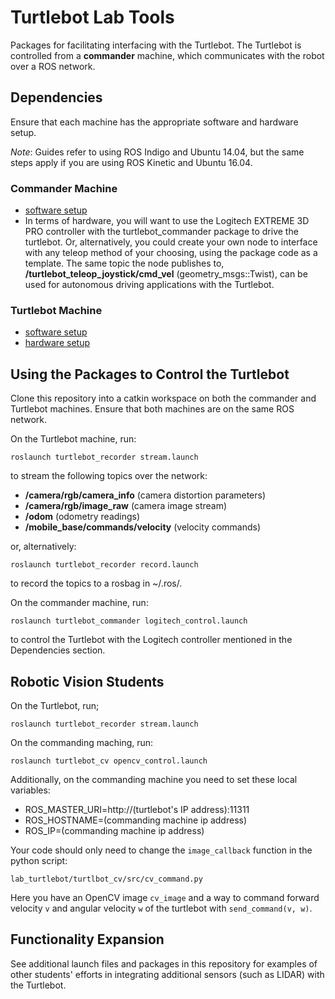 Turtlebot Lab Tools
===================

Packages for facilitating interfacing with the Turtlebot. The Turtlebot is controlled from a **commander** machine, which communicates with the robot over a ROS network.

## Dependencies ##
Ensure that each machine has the appropriate software and hardware setup.

*Note*: Guides refer to using ROS Indigo and Ubuntu 14.04, but the same steps apply if you are using ROS Kinetic and Ubuntu 16.04.

### Commander Machine ###
- [software setup](http://wiki.ros.org/turtlebot/Tutorials/indigo/PC%20Installation)
- In terms of hardware, you will want to use the Logitech EXTREME 3D PRO controller with the turtlebot_commander package to drive the turtlebot. Or, alternatively, you could create your own node to interface with any teleop method of your choosing, using the package code as a template. The same topic the node publishes to, **/turtlebot_teleop_joystick/cmd_vel** (geometry_msgs::Twist), can be used for autonomous driving applications with the Turtlebot.

### Turtlebot Machine ###
- [software setup](http://wiki.ros.org/turtlebot/Tutorials/indigo/Turtlebot%20Installation)
- [hardware setup](http://learn.turtlebot.com/2015/02/01/3/)

## Using the Packages to Control the Turtlebot ##

Clone this repository into a catkin workspace on both the commander and Turtlebot machines. Ensure that both machines are on the same ROS network.

On the Turtlebot machine, run:
```
roslaunch turtlebot_recorder stream.launch
```
to stream the following topics over the network:
- **/camera/rgb/camera_info** (camera distortion parameters)
- **/camera/rgb/image_raw** (camera image stream)
- **/odom** (odometry readings)
- **/mobile_base/commands/velocity** (velocity commands)

or, alternatively:
```
roslaunch turtlebot_recorder record.launch
```
to record the topics to a rosbag in ~/.ros/.

On the commander machine, run:
```
roslaunch turtlebot_commander logitech_control.launch
```
to control the Turtlebot with the Logitech controller mentioned in the Dependencies section.

## Robotic Vision Students ##
On the Turtlebot, run;
```
roslaunch turtlebot_recorder stream.launch
```
On the commanding maching, run:
```
roslaunch turtlebot_cv opencv_control.launch
```

Additionally, on the commanding machine you need to set these local variables:
- ROS_MASTER_URI=http://(turtlebot's IP address):11311
- ROS_HOSTNAME=(commanding machine ip address)
- ROS_IP=(commanding machine ip address)

Your code should only need to change the `image_callback` function in the python script:
```
lab_turtlebot/turtlbot_cv/src/cv_command.py
```
Here you have an OpenCV image `cv_image` and a way to command forward velocity `v` and angular velocity `w` of the turtlebot with `send_command(v, w)`.


## Functionality Expansion ##
See additional launch files and packages in this repository for examples of other students' efforts in integrating additional sensors (such as LIDAR) with the Turtlebot.
